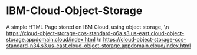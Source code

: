 # IBM-Cloud-Object-Storage
A simple HTML Page stored on IBM Cloud, using object storage,  \n
https://cloud-object-storage-cos-standard-o6a.s3.us-east.cloud-object-storage.appdomain.cloud/index.html \n
https://cloud-object-storage-cos-standard-n34.s3.us-east.cloud-object-storage.appdomain.cloud/index.html
